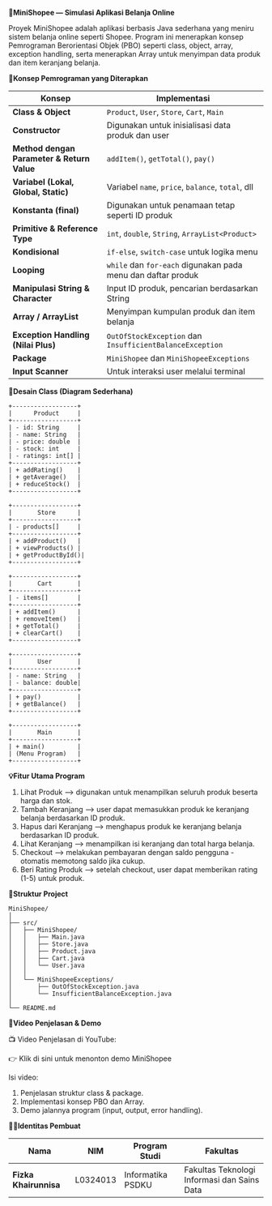 **🛒MiniShopee — Simulasi Aplikasi Belanja Online**

Proyek MiniShopee adalah aplikasi berbasis Java sederhana yang meniru sistem belanja online seperti Shopee. Program ini menerapkan konsep Pemrograman Berorientasi Objek (PBO) seperti class, object, array, exception handling, serta menerapkan Array untuk menyimpan data produk dan item keranjang belanja.

**🧠Konsep Pemrograman yang Diterapkan**

| Konsep                                     | Implementasi                                                 |
| ------------------------------------------ | ------------------------------------------------------------ |
| **Class & Object**                         | `Product`, `User`, `Store`, `Cart`, `Main`                   |
| **Constructor**                            | Digunakan untuk inisialisasi data produk dan user            |
| **Method dengan Parameter & Return Value** | `addItem()`, `getTotal()`, `pay()`                           |
| **Variabel (Lokal, Global, Static)**       | Variabel `name`, `price`, `balance`, `total`, dll            |
| **Konstanta (final)**                      | Digunakan untuk penamaan tetap seperti ID produk             |
| **Primitive & Reference Type**             | `int`, `double`, `String`, `ArrayList<Product>`              |
| **Kondisional**                            | `if-else`, `switch-case` untuk logika menu                   |
| **Looping**                                | `while` dan `for-each` digunakan pada menu dan daftar produk |
| **Manipulasi String & Character**          | Input ID produk, pencarian berdasarkan String                |
| **Array / ArrayList**                      | Menyimpan kumpulan produk dan item belanja                   |
| **Exception Handling (Nilai Plus)**        | `OutOfStockException` dan `InsufficientBalanceException`     |
| **Package**                                | `MiniShopee` dan `MiniShopeeExceptions`                      |
| **Input Scanner**                          | Untuk interaksi user melalui terminal                        |


**🧩Desain Class (Diagram Sederhana)**
```
+------------------+
|      Product     |
+------------------+
| - id: String     |
| - name: String   |
| - price: double  |
| - stock: int     |
| - ratings: int[] |
+------------------+
| + addRating()    |
| + getAverage()   |
| + reduceStock()  |
+------------------+

+------------------+
|       Store      |
+------------------+
| - products[]     |
+------------------+
| + addProduct()   |
| + viewProducts() |
| + getProductById()|
+------------------+

+------------------+
|       Cart       |
+------------------+
| - items[]        |
+------------------+
| + addItem()      |
| + removeItem()   |
| + getTotal()     |
| + clearCart()    |
+------------------+

+------------------+
|       User       |
+------------------+
| - name: String   |
| - balance: double|
+------------------+
| + pay()          |
| + getBalance()   |
+------------------+

+------------------+
|       Main       |
+------------------+
| + main()         |
| (Menu Program)   |
+------------------+
```

**💡Fitur Utama Program**
1. Lihat Produk --> digunakan untuk menampilkan seluruh produk beserta harga dan stok.
2. Tambah Keranjang --> user dapat memasukkan produk ke keranjang belanja berdasarkan ID produk.
3. Hapus dari Keranjang --> menghapus produk ke keranjang belanja berdasarkan ID produk.
4. Lihat Keranjang --> menampilkan isi keranjang dan total harga belanja.
5. Checkout --> melakukan pembayaran dengan saldo pengguna - otomatis memotong saldo jika cukup.
6. Beri Rating Produk --> setelah checkout, user dapat memberikan rating (1-5) untuk produk.

**🧩Struktur Project**
```
MiniShopee/
│
├── src/
│   ├── MiniShopee/
│   │   ├── Main.java
│   │   ├── Store.java
│   │   ├── Product.java
│   │   ├── Cart.java
│   │   └── User.java
│   │
│   └── MiniShopeeExceptions/
│       ├── OutOfStockException.java
│       └── InsufficientBalanceException.java
│
└── README.md

```

**🎥Video Penjelasan & Demo**

📺 Video Penjelasan di YouTube:

👉 Klik di sini untuk menonton demo MiniShopee

Isi video:
1. Penjelasan struktur class & package.
2. Implementasi konsep PBO dan Array.
3. Demo jalannya program (input, output, error handling).

**👩‍🎓Identitas Pembuat**

| Nama                  | NIM      | Program Studi | Fakultas                     |
| --------------------- | -------- | ------------- | ---------------------------- |
| **Fizka Khairunnisa** | L0324013 | Informatika PSDKU  | Fakultas Teknologi Informasi dan Sains Data|

